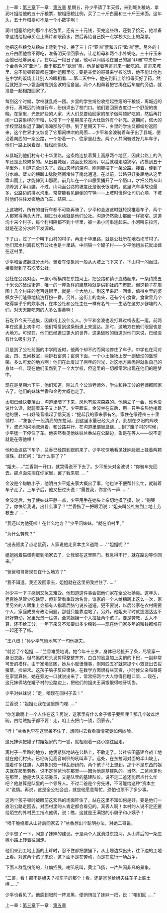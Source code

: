 上一章：[第三章](https://knowledge.cante.ct.ws/post/%E3%80%8A-ping-fan-de-shi-jie-%E3%80%8B-di-yi-bu-%20-di-san-zhang.html)下一章：[第五章](https://knowledge.cante.ct.ws/post/%E3%80%8A-ping-fan-de-shi-jie-%E3%80%8B-di-yi-bu-%20-di-wu-zhang.html)
星期五，孙少平请了半天假，来到城关粮站，拿润叶姐给他的五十斤粮票，按粗细粮比例，买了二十斤白面和三十斤玉米面。这年头，五十斤粮票可不是一个小数字啊！

润叶姐塞给他的那个小纸包里，还有三十元钱，买完这些粮，还剩了拾元，他准备拿这钱给祖母买点止痛片和眼药水，然后再给自己换一点学校大灶上的菜票。

他把这些粮食从粮站上背到学校，换了三十斤“亚洲”票和五斤“欧洲”票。另外的十五斤白面他舍不得吃，准备明天带回家去。让老祖母和两个小外甥吃。三十斤玉米面他已经够满足了。在以后一段日子里，他可以间隔地在自己的黑“非洲”中夹带一个金黄色的“亚洲”。至于那五斤“欧洲”票，他是留着等哥哥来一起吃的。哥哥来城里，总不能顿顿饭都在润叶姐那里吃；要是亲爱的哥哥来学校吃饭，他不能让他也在中学的饭场上让别人冷眼相看……第二天中午，他先到街上给祖母买好了药，然后就把那一小袋面粉提到金波的宿舍里。两个人相帮着把它绑在后车座的旁边，就准备一起相跟回家了。

每到这个时候，学校就乱成一团。乡里的学生纷纷收拾起空瘪的干粮袋，离城近的步行，离城远的骑自行车，纷纷涌出了校门口。他们要回家去度过一个舒服的夜晚。在家里，光景好些的人家，大人们总要给回家的孩子做两顿好吃的，然后再打闹一口袋象样的干粮，以便下一个星期孩子在大灶饭外有个补充。这期间，偌大的学校里就象退了潮的海滩那般宁静。到了星期天下午，乡里的学生又都纷纷返回来，这个世界才又恢复了它那闹哄哄的局面……少平和金波骑着车子出了县城，便沿着向西的一条公路，一个带着一个，往家里赶去。两个人共同骑过好几年车子，他们一路上换着蹬，轻松而愉快。

从县城到他们村有七十华里路。这条路连接着黄土高原两个地区，因此公路上的汽车还是比较繁多的。从出县城起，路面比较宽阔，以后就越走越狭窄。约摸到五十华里外，川道完全消失了。西山夹峙的深沟，刚刚能摆下一条公路。接着，便到了分水岭。壁立的横断山脉陡然间堵住了南北通道。在以前，公路只好委屈地从这里盘山而上，才能伸到山那面。前几年在一个山腰里捅开了一个豁口，才把公路从山顶降到了半山腰。不过，山两面公路的坡度还是很长很陡的。这里汽车事故也最多，公路边的排水沟里，常常能看见翻倒的车辆——上坡时慢得让司机心烦，下坡时他们往往发疯地放飞车，结果……

上这坡时，所有的自行车都不可能再骑了。少平和金波这时就轮换推着车子，两个人都累得满头大汗。翻过分水岭就是他们公社。沟道仍然象山那面一样狭窄。这道沟十来个村子，每个村相隔都不到十华里，被一条小河串连起来。小河叫东拉河，就是在这分水岭下发源的。

下了山，过了一个叫下山村的村子，再走十华里路，就是公社所在地石圪节村了。他们双水村离石圪节公社也是十里路，中间隔一个罐子村——少平他姐兰花就出嫁在这村里。

少平和金波翻过分水岭，骑着车便象风一般从大坡上飞下来了。下山村一闪而过。接着就到了石圪节公社。

公社在公路对面，一座小桥横跨在东拉河上，把公路和镇子连结起来。一条约摸五十米长的破烂街道，唯一的一座象样的建筑物就是供销社的门市部。但这镇子在周围十几个村庄的老百姓眼里，就是一个大地方。到这里来赶一回集，值得乡里的婆姨女子们隆重地梳洗打扮一番。另外，这街上的南头，还有个小食堂。食堂里几个吃得胖乎乎的炊事员，在本公社和公社主任一样有名气——生活在这穷乡僻壤的人们，对天天能吃肉的人多么羡慕啊！

石圪节今天不遇集，因此街上没什么人。少平和金波也没打算过桥去逛一逛。前两年在这里上初中时，他们常爱到这条街道上来遛达。那时，这地方在他们眼里也是大地方。可现在，他们已经逛过更大的世界，这条破败的街道对他们来说，已经没有什么吸引力了。

只是到了公社前面的中学附近时，他两个却不约而同地停住了车子。中学也在河对面，四、五间教室，两排石窑洞；窑洞下面，一个小土操场上安一副破烂的篮球架。多么可爱的地方啊！他们在此度过了两年的时光，对这地方熟悉得就象自己的身体一样。现在他们虽然到了一个大学校，但这里的一切都常常出现在他们的睡梦中。

现在是星期六下午，他们知道，除过几个公派老师外，学生和挣工分的老师都回家去了。他们的妹妹兰香和金秀大概也走了。

太阳已经快要落山，沟道里暗了下来，风也有些凉森森的。他俩立了一会，谁也没说什么话，就骑着车子又上路了。少平蹬车，金波坐在车后，用一只手亲热地搂着他的腰，一口好嗓音唱起了信天游：“提起我的家来家有名，家住在绥德州三十里铺村……”象银子一般清亮的东拉河，到这里水量已经大点了，此刻在夕阳的辉映下，波光闪闪地流淌着，和公路并行，在沟道里蜿蜒盘绕……到了罐子村的时候，少平猛一下停住了车。他突然看见他妹妹兰香站在公路边，象是在等人——说不定就是在等他哩！

他和金波跳下车子，兰香已经跑到跟前来了。少平吃惊地看见妹妹脸蛋上挂着两颗泪珠，赶忙问：“出什么事了？”

“姐夫……”兰香刚一开口，就哭得说不下去了。少平扭头对金波说：“你骑车先回去。那点面先搁在你家里，罢了我来取……”

金波是个聪敏小子，他明白少平姐夫家大概出了事，他也许不便帮什么忙，就骑着车子走了。上车子后，他又扭过头说：“需要我，你言传一声……”

金波走后，为了使妹妹平静一点，少平用手在她头上亲切地摸了摸，说：“别哭了，你快给我说，出什么事了？”兰香揩了一把眼泪说：“姐夫叫公社拉到工地上劳教去了……”

“我还以为他死啦！在什么地方？”少平问妹妹。“就在咱村里。”

“为什么劳教？”

“出去贩卖了点老鼠药，人家说他走资本主义道路……”“姐姐呢？”

姐姐抱着猫蛋狗蛋到咱家去了，让我留在这里照门。我急得不行，就在路边等你回来。”

“爸爸和哥哥现在在什么地方？”

“我不知道。我还没回家去，姐姐就在这里把我拦住了……”

孙少平一下子感到又急又难受。他知道这件事会把他们家在全公社扬臭。这年头，老百姓尽管少吃缺穿，但非常看重政治名誉。谁家的一个人给糟践上这么一次，家里另外的人跟集上会都有人指着后脑勺说长道短。更不要说，以后公家在农村需要个人，家庭成员有政治问题，那就只能靠边站了。另外，他姐夫平时就遛遛达达不好好劳动，家里光景一烂包，全凭姐姐一个人拉扯两个孩子。要是劳教，丢人不算，还不给工分，一年下来又不知要出多少粮钱——现在他们家多年的粮钱都堆在一起还不了帐。

“王八蛋！”孙少平气愤地骂了一句他姐夫。

“就苦了个姐姐……”兰香难受地说。她今年十三岁，身体已经扯开了条，尽管穿一身旧衣服，但乌黑的短头发剪得整整齐齐，白白的脸盘加上尖俏的下巴，一副非常可爱的模样。由于家境贫困，她从小就很懂事，刚刚四五岁就常提个小篮篮出去拔猪草，捡柴禾。这孩子脑子反应很快，在数学方面很有些天资，小时候父亲和哥哥在家里算帐，她在旁边一口就说出来了，常常把两个大人惊得目瞪口呆……现在，这兄妹俩站在罐子村的公路边上，把他们的姐夫王满银恨得咬牙切齿。

少平对妹妹说：“走，咱现在回村子去！”

兰香说：“姐姐让我在这里照门哩……”

“你怎敢晚上一个人住在这？再说，这家里有什么金子银子要照哩？那几个破盆烂碗，白给贼娃子都不要！走，咱上去把门一锁，回家去。”

“行！”兰香也早在这里呆不住了，想回村去看看事情究竟如何凶险。

这兄妹俩把罐子村姐姐家的门一锁，就相跟着一路小跑往回走。

离村子一里路的地方，他俩紧张地站在公路上，不敢走了。公社农田基建会战工地就在他们村头。已经听见高音喇叭的吼叫声了。远处，在东拉河对面的半山坡上，插着许多红旗，人群象蚂蚁一样乱纷纷的。两个孩子马上想到，那个不是东西的姐夫就在那里劳教。说不定爸爸也在那里——因为他是基建队的。当然，二爸肯定也在那里，他是大队支部委员，又是队里的基建队长。说不定二爸还能帮点什么忙吧？他总算是队里的一个领导人。不过二爸是个穷先进，不可能给这种“资本主义”说情。再说，这是全公社会战，就是他愿意帮忙，恐怕也顶不了多少事。

这两个孩子顿时被眼前这宏伟的场面吓住了，站在这里不知如何是好。要是他们一直沿公路走回去，对面村里的人肯定都会看见的。真丢人啊！本村的人说不定还要给陌生的外村民工指点他俩，说：瞧，这就是王满银的小舅子和小姨子！

“咱干脆绕着从山背后回家去？”兰香想出个聪明办法，对她二哥说。

少平想了一下，同意了妹妹的建议。于是两个人就淌过东拉河，从山背后的一条庄稼小路上转着往回走。

他们来到工地上面的土畔时，忍不住都把腰猫下，从土塄边探出头，往下边的工地上看。对这两个孩子来说，这下面不是在劳动，而是在进行一场战争。

下面人群乱纷纷的，红旗招展，喇叭吼叫，黄尘飞扬，一片热闹非凡的景象。

“二哥，看！那不是姐夫？推车子的那个！看，还是爸爸给姐夫往车子上装土哩……”

少平也看见了。他感到眼前一阵发黑，便悄悄拉了妹妹一把，说：“咱们回……”

 
上一章：[第三章](https://knowledge.cante.ct.ws/post/%E3%80%8A-ping-fan-de-shi-jie-%E3%80%8B-di-yi-bu-%20-di-san-zhang.html)下一章：[第五章](https://knowledge.cante.ct.ws/post/%E3%80%8A-ping-fan-de-shi-jie-%E3%80%8B-di-yi-bu-%20-di-wu-zhang.html)